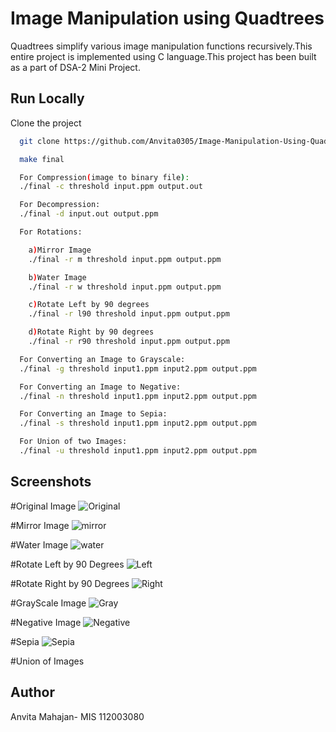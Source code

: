 
# Image Manipulation using Quadtrees

Quadtrees simplify various image manipulation functions recursively.This entire project is implemented using C language.This project has been built as a part of DSA-2 Mini Project.



## Run Locally

Clone the project

```bash
  git clone https://github.com/Anvita0305/Image-Manipulation-Using-QuadTrees
```

```bash
  make final
```
```bash
  For Compression(image to binary file):
  ./final -c threshold input.ppm output.out
```
```bash
  For Decompression:
  ./final -d input.out output.ppm
```
```bash
  For Rotations:

    a)Mirror Image
    ./final -r m threshold input.ppm output.ppm

    b)Water Image
    ./final -r w threshold input.ppm output.ppm

    c)Rotate Left by 90 degrees
    ./final -r l90 threshold input.ppm output.ppm

    d)Rotate Right by 90 degrees
    ./final -r r90 threshold input.ppm output.ppm
```
```bash
  For Converting an Image to Grayscale:
  ./final -g threshold input1.ppm input2.ppm output.ppm
```
```bash
  For Converting an Image to Negative:
  ./final -n threshold input1.ppm input2.ppm output.ppm
```
```bash
  For Converting an Image to Sepia:
  ./final -s threshold input1.ppm input2.ppm output.ppm
```
```bash
  For Union of two Images:
  ./final -u threshold input1.ppm input2.ppm output.ppm
```



## Screenshots

#Original Image
![Original](https://user-images.githubusercontent.com/78889572/172678072-6f603b78-60f2-4077-a193-e65c3c39c527.png)

#Mirror Image
![mirror](https://user-images.githubusercontent.com/78889572/172678341-768fb128-34bb-4c75-8a56-c993eb0437e9.png)

#Water Image
![water](https://user-images.githubusercontent.com/78889572/172678562-b414d5e3-ce09-4e2b-8c3b-78ab332a07df.png)

#Rotate Left by 90 Degrees
![Left](https://user-images.githubusercontent.com/78889572/172678940-a5ee9ae8-430e-4b2b-bde2-1a2ebb6cbc9a.png)

#Rotate Right by 90 Degrees
![Right](https://user-images.githubusercontent.com/78889572/172679017-e6302e00-66ac-4ef7-b030-37bd297c8323.png)

#GrayScale Image
![Gray](https://user-images.githubusercontent.com/78889572/172679616-97dd7dd2-786d-4b60-982e-19098dbd9173.png)

#Negative Image
![Negative](https://user-images.githubusercontent.com/78889572/172679670-e557ed2b-f7f9-4cd0-8c7d-e598cbad0f46.png)

#Sepia 
![Sepia](https://user-images.githubusercontent.com/78889572/172679695-f373ad42-c82a-4baf-be93-85393e61ed13.png)

#Union of Images


## Author

Anvita Mahajan- MIS 112003080
